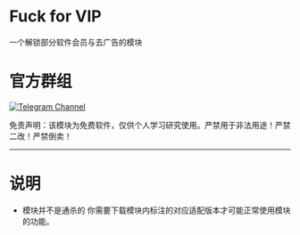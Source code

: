 # Fuck for VIP

一个解锁部分软件会员与去广告的模块

# 官方群组
<a href="https://t.me/bugccx"><img alt="Telegram Channel" src="https://img.shields.io/badge/Telegram-频道-blue.svg?logo=telegram"></a>  

免责声明：该模块为免费软件，仅供个人学习研究使用。严禁用于非法用途！严禁二改！严禁倒卖！

----

# 说明
+ 模块并不是通杀的 你需要下载模块内标注的对应适配版本才可能正常使用模块的功能。

